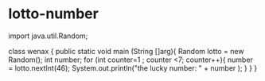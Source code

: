 # lotto-number

import java.util.Random;

class wenax {
	public static void main (String []arg){
		Random lotto = new Random();
		int number;
		for (int counter=1 ; counter <7; counter++){
			number = lotto.nextInt(46);
			System.out.println("the lucky number:   " + number );
		}
	   }
   }
